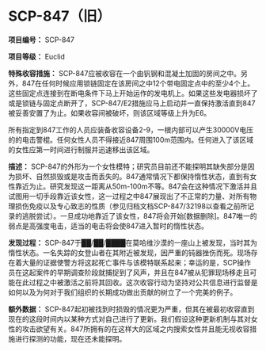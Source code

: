 # SCP-847（旧）
                        

**项目编号：** SCP-847

**项目等级：** Euclid

**特殊收容措施：** SCP-847应被收容在一个由钒钢和混凝土加固的房间之中。另外，847在任何时候应用锁链固定在该房间之中12个带电固定点中的至少4个上。这些固定点连接到在断电条件下马上开始运作的发电机上。如果这些发电器损坏了或是锁链与固定点断开了，SCP-847/E2措施应马上启动并一直保持激活直到847被妥善安置了为止。如果收容间被破坏，则该区域等级上升为E6。

所有指定到847工作的人员应装备收容设备2-9，一根内部可以产生30000V电压的的电击警棍。任何女性人员不得接近847周围100m范围内。任何进入了该区域的女性应第一时间进行制服并迅速移出该区域。

**描述：** SCP-847的外形为一个女性模特；研究员目前还不能探明其缺失部分是因为损坏、自然损毁或是攻击而丢失的。847通常情况下都保持惰性状态，直到有女性靠近为止。研究发现这一距离从50m-100m不等。847会在这种情况下激活并且试图用一切手段靠近该女性，这一过程之中847展现出了不正常的力量、对所有物理损伤免疫以及专心致志的性质（参见归档文档SCP-847/32198以查看之前所记录的逃脱尝试）。一旦成功地靠近了该女性，847将会开始[数据删除]。847唯一的弱点是高强度电击，适当的电击将会使847进入暂时的惰性状态。

**发现过程：** SCP-847于██/██/████在莫哈维沙漠的一座山上被发现，当时其为惰性状态。一名失踪的女登山者在其附近被发现，因严重的钝器挫伤而死。现场存在着大量的证据使警方将这起死亡事件与该模特联系起来；幸运的是，SCP操作员在这起案件的早期调查阶段就捕捉到了风声，并且在847被从犯罪现场移走且可能在此过程之中被激活之前将其回收。这次收容行动为坚持对公共信息进行监督是如何以及为何对于我们组织的长期成功做出贡献的树立了一个完美的例子。

**额外数据：** SCP-847起初被找到时损毁的情况更为严重，但其在被最初收容直到现在的这段时间内以某种方式对自己进行了更新。我们假设这种更新机制与其对女性的攻击欲望有关。847所拥有的在这样大的区域之内搜索女性并且能无视收容措施进行探测的功能，现在还未能探明。


                    